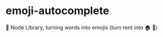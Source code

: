 # emoji-autocomplete
:card_index: Node Library, turning words into emojis (turn rent into :house: :money_with_wings:) 
